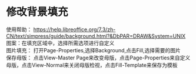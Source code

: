 # 修改背景填充  
使用帮助： https://help.libreoffice.org/7.3/zh-CN/text/simpress/guide/background.html?&DbPAR=DRAW&System=UNIX  
图案：在填充区域中，选择所需选项进行自定义  
图片填充： 打开Page-Properties,选择Background,点击Fill,选择需要的图片  
保存母版： 点击View-Master Page来改变母版，点击Page-Properties来自定义母版，点击View-Normal来关闭母版检视，点击Fill-Template来保存为模板 

